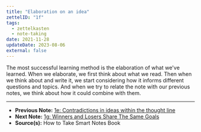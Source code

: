 ```yaml
---
title: "Elaboration on an idea"
zettelID: "1f"
tags:
  - zettelkasten
  - note-taking
date: 2021-11-28
updateDate: 2023-08-06
external: false
---
```


The most successful learning method is the elaboration of what we've learned. When we elaborate, we first think about what we read. Then when we think about and write it, we start considering how it informs different questions and topics. And when we try to relate the note with our previous notes, we think about how it could combine with them.

---

- **Previous Note:** [1e: Contradictions in ideas within the thought line](/notes/1e/)
- **Next Note:** [1g: Winners and Losers Share The Same Goals](/notes/1g/)
- **Source(s):** How to Take Smart Notes Book
